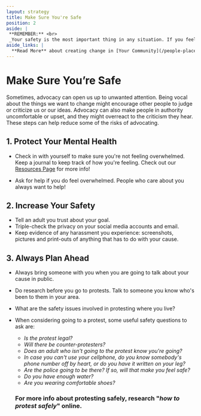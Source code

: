 ```yaml
---
layout: strategy
title: Make Sure You're Safe
position: 2
aside: |
 **REMEMBER:** <br>
 _Your safety is the most important thing in any situation. If you feel scared, exit the situation and alert an adult as soon as possible._
aside_links: |
  **Read More** about creating change in [Your Community](/people-places/in-my-community) and keeping yoursef safe in [Candice and Nancy's Story](/stories/foxy-smash)
---
```


# Make Sure You’re Safe

Sometimes, advocacy can open us up to unwanted attention. Being vocal about the things we want to change might encourage other people to judge or criticize us or our ideas. Advocacy can also make people in authority uncomfortable or upset, and they might overreact to the criticism they hear. These steps can help reduce some of the risks of advocating.

## 1. Protect Your Mental Health

- Check in with yourself to make sure you're not feeling overwhelmed. Keep a journal to keep track of how you're feeling. Check out our [Resources Page](/resources) for more info!

- Ask for help if you do feel overwhelmed. People who care about you always want to help!


## 2. Increase Your Safety

- Tell an adult you trust about your goal.
- Triple-check the privacy on your social media accounts and email.
- Keep evidence of any harassment you experience:  screenshots, pictures and print-outs of anything that has to do with your cause.

## 3. Always Plan Ahead

- Always bring someone with you when you are going to talk about your cause in public.
- Do research before you go to protests. Talk to someone you know who's been to them in your area.
- What are the safety issues involved in protesting where you live?
- When considering going to a protest, some useful safety questions to ask are:
  * _Is the protest legal?_
  * _Will there be counter-protesters?_
  * _Does an adult who isn't going to the protest know you're going?_
  * _In case you can't use your cellphone, do you know somebody's phone number off by heart, or do you have it written on your     leg?_
  * _Are the police going to be there? If so, will that make you feel safe?_
  * _Do you have enough water?_
  * _Are you wearing comfortable shoes?_

  ### For more info about protesting safely, research "_how to protest safely_" online.


<!-- Side bubble:

REMEMBER

Your safety is the most important thing in any situation. If you feel scared, exit the situation and alert an adult as soon as possible. -->

